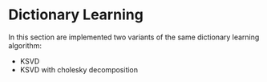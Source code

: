 # Dictionary Learning
In this section are implemented two variants of the same dictionary learning algorithm:


*   KSVD 
*   KSVD with cholesky decomposition